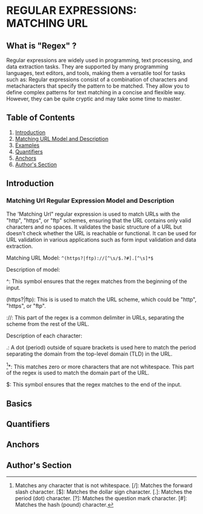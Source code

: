 #  REGULAR EXPRESSIONS: MATCHING URL 

## What is "Regex" ?
Regular expressions are widely used in programming, text processing, and data extraction tasks. They are supported by many programming languages, text editors, and tools, making them a versatile tool for tasks such as:
Regular expressions consist of a combination of characters and metacharacters that specify the pattern to be matched. They allow you to define complex patterns for text matching in a concise and flexible way. However, they can be quite cryptic and may take some time to master.

## Table of Contents

1. [Introduction](#introduction)
2. [Matching URL Model and Description](#regex)
3. [Examples](#examples)
4. [Quantifiers](#quantifiers)
5. [Anchors](#anchors)
6. [Author's Section](#authors-section)


## Introduction 

### Matching Url Regular Expression Model and Description
The 'Matching Url" regular expression is used to match URLs with the "http", "https", or "ftp" schemes, ensuring that the URL contains only valid characters and no spaces. It validates the basic structure of a URL but doesn't check whether the URL is reachable or functional. It can be used for URL validation in various applications such as form input validation and data extraction. 

Matching URL Model:
`^(https?|ftp)://[^\s/$.?#].[^\s]*$`

Description of model:

^: This symbol ensures that the regex matches from the beginning of the input.

(https?|ftp): This is is used to match the URL scheme, which could be "http", "https", or "ftp".

://: This part of the regex is a common delimiter in URLs, separating the scheme from the rest of the URL.

[^\s/$.?#]: This matches a single character that is not any of the characters listed inside. 

Description of each character:

[^\s]: Matches any character that is not whitespace.
[/]: Matches the forward slash character.
[$]: Matches the dollar sign character.
[.]: Matches the period (dot) character.
[?]: Matches the question mark character.
[#]: Matches the hash (pound) character.

.: A dot (period) outside of square brackets is used here to match the period separating the domain from the top-level domain (TLD) in the URL.

[^\s]*: This matches zero or more characters that are not whitespace. This part of the regex is used to match the domain part of the URL.

$: This symbol ensures that the regex matches to the end of the input.














## Basics

## Quantifiers

## Anchors

## Author's Section
